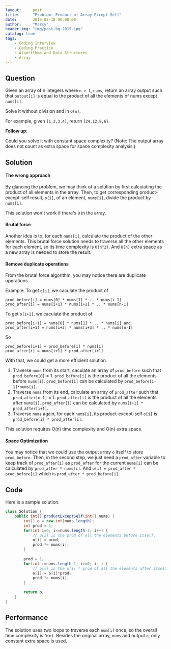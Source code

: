 ```yaml
---
layout:     post
title:      "Problem: Product of Array Except Self"
date:       2015-02-18 00:00:00
author:     "Marcy"
header-img: "img/post-bg-2015.jpg"
catalog: true
tags:
    - Coding Interview
    - Coding Practice
    - Algorithms and Data Structures
    - Array
---
```


## Question

Given an array of n integers where `n > 1`, `nums`, return an array output such that `output[i]` is equal to the product of all the elements of nums except `nums[i]`.

Solve it without division and in `O(n)`.

For example, given `[1,2,3,4]`, return `[24,12,8,6]`.

**Follow up:**

Could you solve it with constant space complexity? (Note: The output array does not count as extra space for space complexity analysis.)

## Solution

#### The wrong approach

By glancing the problem, we may think of a solution by first calculating the product of all elements in the array. Then, to get corresponding product-except-self result, `o[i]`, of an element, `nums[i]`, divide the product by `nums[i]`.

This solution won't work if there's `0` in the array.

#### Brutal force
Another idea is to, for each `nums[i]`, calculate the product of the other elements. This brutal force solution needs to traverse all the other elements for each element, so its time complexity is `O(n^2)`. And `O(n)` extra space as a new array is needed to store the result.

#### Remove duplicate operations
From the brutal force algorithm, you may notice there are duplicate operations.

Example:
To get `o[i]`, we caculate the product of
```
prod_before[i] = nums[0] * nums[1] * .. * nums[i-1]  
prod_after[i] = nums[i+1] * nums[i+2] * .. * nums[n-1]
```


To get `o[i+1]`, we caculate the product of 
```
prod_before[i+1] = nums[0] * nums[1] * .. * nums[i] and 
prod_after[i+1] = nums[i+2] * nums[i+3] * .. * nums[n-1]
```

So 

```
prod_before[i+1] = prod_before[i] * nums[i]
prod_after[i] = nums[i+1] * prod_after[i+1]
```

With that, we could get a more efficient solution.
1. Traverse `nums` from its start, caculate an array of `prod_before` such that `prod_before[0]` = 1. `prod_before[i]` is the product of all the elements before `nums[i]`. `prod_before[i]` can be calculated by `prod_before[i-1]*nums[i]`.
2. Traverse `nums` from its end, calculate an array of `prod_after` such that `prod_after[n-1]` = 1. `prod_after[i]` is the product of all the elements after `nums[i]`. `prod_after[i]` can be calculated by `nums[i+1] * prod_after[i+1]`.
3. Traverse `nums` again, for each `nums[i]`, its product-except-self `o[i]` is `prod_before[i] * prod_after[i]`.

This solution requires O(n) time complexity and O(n) extra space.


#### Space Optimization

You may notice that we could use the output array `o` itself to store `prod_before`. Then, in the second step, we just need a `prod_after` variable to keep track of `prod_after[i]` as `prod_after` for the current `nums[i]` can be calculated by `prod_after * nums[i]`.
And `o[i] = prod_after * prod_before[i]` which is `prod_after * prod_before[i]`.

## Code

Here is a sample solution.

```java
class Solution {
    public int[] productExceptSelf(int[] nums) {
        int[] o = new int[nums.length];
        int prod = 1;
        for(int i=0; i<=nums.length-1; i++) {
            // o[i] is the prod of all the elements before itself.
            o[i] = prod;
            prod *= nums[i];
        }
        
        prod = 1;
        for(int i=nums.length-1; i>=0; i--) {
            // o[i] is the o[i] * prod of all the elements after itself.
            o[i] = o[i]*prod;
            prod *= nums[i];
        }
        
        return o;
    }
}
```

## Performance

The solution uses two loops to traverse each `num[i]` once, so the overall time complexity is `O(n)`. Besides the original array, `nums` and output `o`, only constant extra space is used.
